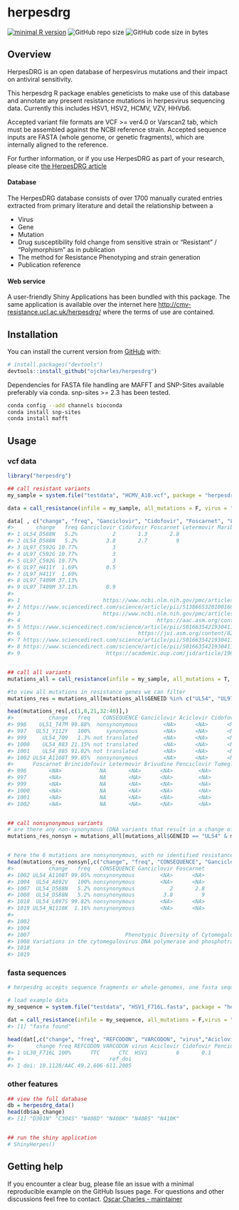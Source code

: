 
<!-- README.md is generated from README.Rmd. Please edit that file -->

# herpesdrg

<!-- badges: start -->

[![minimal R
version](https://img.shields.io/badge/R%3E%3D-3.4.0-6666ff.svg)](https://cran.r-project.org/)
![GitHub repo
size](https://img.shields.io/github/repo-size/ojcharles/herpesdrg.svg)
![GitHub code size in
bytes](https://img.shields.io/github/languages/code-size/ojcharles/herpesdrg.svg)
<!-- badges: end -->

## Overview

HerpesDRG is an open database of herpesvirus mutations and their impact on antiviral sensitivity. 

This herpesdrg R package enables geneticists to make use of this database and annotate any present resistance mutations in herpesvirus sequencing data. Currently this includes HSV1, HSV2, HCMV, VZV, HHVb6.

Accepted variant file formats are VCF \>= ver4.0 or Varscan2 tab, which must be assembled against the NCBI reference strain. Accepted sequence inputs are FASTA (whole genome, or genetic fragments), which are internally aligned to the reference. 

For further information, or if you use HerpesDRG as part of your research, please cite [the HerpesDRG article](https://www.biorxiv.org/content/10.1101/2020.05.15.097907v2)

#### Database
The HerpesDRG database consists of over 1700 manually curated entries extracted from primary literature and detail the relationship between a
  - Virus
  - Gene
  - Mutation
  - Drug susceptibility fold change from sensitive strain or “Resistant”
    / “Polymorphism” as in publication
  - The method for Resistance Phenotyping and strain generation
  - Publication reference

#### Web service

A user-friendly Shiny Applications has been bundled with this package.
The same application is available over the internet here
<http://cmv-resistance.ucl.ac.uk/herpesdrg/> where the terms of use are
contained.

## Installation

You can install the current version from
[GitHub](https://github.com/ojcharles/herpesdrg) with:

``` r
# install.packages("devtools")
devtools::install_github("ojcharles/herpesdrg")
```

Dependencies for FASTA file handling are MAFFT and SNP-Sites available
preferably via conda. snp-sites \>= 2.3 has been tested.

``` bash
conda config --add channels bioconda
conda install snp-sites
conda install mafft
```

## Usage

### vcf data

``` r
library("herpesdrg")

## call resistant variants
my_sample = system.file("testdata", "HCMV_A10.vcf", package = "herpesdrg")

data = call_resistance(infile = my_sample, all_mutations = F, virus = "HCMV") # options are HSV1 HSV2 HCMV and VZV

data[ , c("change", "freq", "Ganciclovir", "Cidofovir", "Foscarnet", "Letermovir", "Maribavir", "ref_link")]
#>       change   freq Ganciclovir Cidofovir Foscarnet Letermovir Maribavir
#> 1 UL54_D588N   5.2%           2       1.3       2.8                   NA
#> 2 UL54_D588N   5.2%         3.8       2.7         9                   NA
#> 3 UL97_C592G 10.77%           3                                       NA
#> 4 UL97_C592G 10.77%           3                                       NA
#> 5 UL97_C592G 10.77%           3                                       NA
#> 6 UL97_H411Y  1.69%         0.5                                       12
#> 7 UL97_H411Y  1.69%                                                   18
#> 8 UL97_T409M 37.13%                                                   90
#> 9 UL97_T409M 37.13%         0.9                                       81
#>                                                                         ref_link
#> 1                          https://www.ncbi.nlm.nih.gov/pmc/articles/PMC3059355/
#> 2 https://www.sciencedirect.com/science/article/pii/S1386653201001603?via%3Dihub
#> 3                          https://www.ncbi.nlm.nih.gov/pmc/articles/PMC2876423/
#> 4                                           https://aac.asm.org/content/55/1/382
#> 5 https://www.sciencedirect.com/science/article/pii/S0166354219304115?via%3Dihub
#> 6                                     https://jvi.asm.org/content/82/1/246.short
#> 7 https://www.sciencedirect.com/science/article/pii/S0166354219304115?via%3Dihub
#> 8 https://www.sciencedirect.com/science/article/pii/S0166354219304115?via%3Dihub
#> 9                           https://academic.oup.com/jid/article/196/1/91/844651


## call all variants
mutations_all = call_resistance(infile = my_sample, all_mutations = T, virus = "HCMV")

#to view all mutations in resistance genes we can filter
mutations_res = mutations_all[mutations_all$GENEID %in% c("UL54", "UL97", "UL27", "UL51", "UL56", "UL89"),]

head(mutations_res[,c(1,8,21,32:40)],)
#>           change   freq    CONSEQUENCE Ganciclovir Aciclovir Cidofovir
#> 996    UL51_T47M 99.88%  nonsynonymous        <NA>      <NA>      <NA>
#> 997   UL51_Y112Y   100%     synonymous        <NA>      <NA>      <NA>
#> 999     UL54_709   1.3% not translated        <NA>      <NA>      <NA>
#> 1000    UL54_883 21.15% not translated        <NA>      <NA>      <NA>
#> 1001    UL54_885 91.02% not translated        <NA>      <NA>      <NA>
#> 1002 UL54_A1108T 99.05%  nonsynonymous        <NA>      <NA>      <NA>
#>      Foscarnet Brincidofovir Letermovir Brivudine Penciclovir Tomeglovir
#> 996       <NA>            NA       <NA>      <NA>        <NA>         NA
#> 997       <NA>            NA       <NA>      <NA>        <NA>         NA
#> 999       <NA>            NA       <NA>      <NA>        <NA>         NA
#> 1000      <NA>            NA       <NA>      <NA>        <NA>         NA
#> 1001      <NA>            NA       <NA>      <NA>        <NA>         NA
#> 1002      <NA>            NA       <NA>      <NA>        <NA>         NA


## call nonsynonymous variants
# are there any non-synonymous (DNA variants that result in a change of amino acid) variants in resistance genes
mutations_res_nonsyn = mutations_all[mutations_all$GENEID == "UL54" & mutations_all$CONSEQUENCE == "nonsynonymous",]


# here the 6 mutations are nonsynonymous, with no identified resistance effect.
head(mutations_res_nonsyn[,c("change", "freq", "CONSEQUENCE", "Ganciclovir", "Foscarnet", "ref_title")],)
#>           change   freq   CONSEQUENCE Ganciclovir Foscarnet
#> 1002 UL54_A1108T 99.05% nonsynonymous        <NA>      <NA>
#> 1004  UL54_A692V   100% nonsynonymous        <NA>      <NA>
#> 1007  UL54_D588N   5.2% nonsynonymous           2       2.8
#> 1008  UL54_D588N   5.2% nonsynonymous         3.8         9
#> 1018  UL54_L897S 99.82% nonsynonymous        <NA>      <NA>
#> 1019 UL54_N1116K  1.16% nonsynonymous        <NA>      <NA>
#>                                                                                                                               ref_title
#> 1002                                                                                                                               <NA>
#> 1004                                                                                                                               <NA>
#> 1007                              Phenotypic Diversity of Cytomegalovirus DNA Polymerase Gene Variants Observed after Antiviral Therapy
#> 1008 Variations in the cytomegalovirus DNA polymerase and phosphotransferase genes in relation to foscarnet and ganciclovir sensitivity
#> 1018                                                                                                                               <NA>
#> 1019                                                                                                                               <NA>
```

### fasta sequences

``` r
# herpesdrg accepts sequence fragments or whole-genomes, one fasta sequence at a time.

# load example data
my_sequence = system.file("testdata", "HSV1_F716L.fasta", package = "herpesdrg")

dat = call_resistance(infile = my_sequence, all_mutations = F,virus = "HSV1")
#> [1] "fasta found"

head(dat[,c("change", "freq", "REFCODON", "VARCODON", "virus","Aciclovir", "Cidofovir", "Penciclovir", "ref_doi")])
#>       change freq REFCODON VARCODON virus Aciclovir Cidofovir Penciclovir
#> 1 UL30_F716L 100%      TTC      CTC  HSV1         6       0.1         2.2
#>                              ref_doi
#> 1 doi: 10.1128/AAC.49.2.606-611.2005
```

### other features

``` r
## view the full database
db = herpesdrg_data()
head(db$aa_change)
#> [1] "D301N" "C304S" "N408D" "N408K" "N408S" "N410K"


## run the shiny application
# ShinyHerpes()
```

## Getting help

If you encounter a clear bug, please file an issue with a minimal
reproducible example on the GitHub Issues page. For questions and other
discussions feel free to contact. [Oscar Charles -
maintainer](mailto:oscar.charles.18@ucl.ac.uk)
